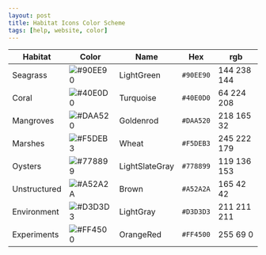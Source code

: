 ```yaml
---
layout: post
title: Habitat Icons Color Scheme
tags: [help, website, color]
---
```


| Habitat      | Color                                                    | Name           | Hex       | rgb         |
|--------------|----------------------------------------------------------|----------------|-----------|-------------|
| Seagrass     | ![#90EE90](https://placehold.it/15/90EE90/000000?text=+) | LightGreen     | `#90EE90` | 144 238 144 |
| Coral        | ![#40E0D0](https://placehold.it/15/40E0D0/000000?text=+) | Turquoise      | `#40E0D0` | 64 224 208  |
| Mangroves    | ![#DAA520](https://placehold.it/15/DAA520/000000?text=+) | Goldenrod      | `#DAA520` | 218 165  32 |
| Marshes      | ![#F5DEB3](https://placehold.it/15/F5DEB3/000000?text=+) | Wheat          | `#F5DEB3` | 245 222 179 |
| Oysters      | ![#778899](https://placehold.it/15/778899/000000?text=+) | LightSlateGray | `#778899` | 119 136 153 |
| Unstructured | ![#A52A2A](https://placehold.it/15/A52A2A/000000?text=+) | Brown          | `#A52A2A` | 165  42  42 |
| Environment  | ![#D3D3D3](https://placehold.it/15/D3D3D3/000000?text=+) | LightGray      | `#D3D3D3` | 211 211 211 |
| Experiments  | ![#FF4500](https://placehold.it/15/FF4500/000000?text=+) | OrangeRed      | `#FF4500` | 255 69 0 |
